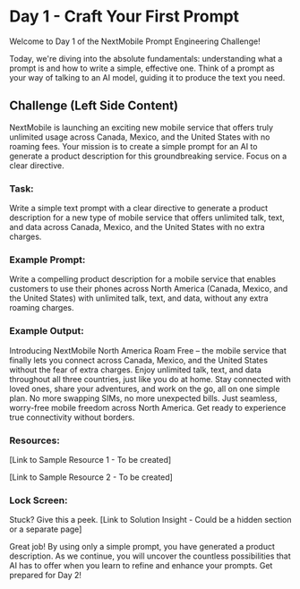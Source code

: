 # Day 1 - Craft Your First Prompt

Welcome to Day 1 of the NextMobile Prompt Engineering Challenge!

Today, we're diving into the absolute fundamentals: understanding what a prompt is and how to write a simple, effective one. Think of a prompt as your way of talking to an AI model, guiding it to produce the text you need.

## Challenge (Left Side Content)
NextMobile is launching an exciting new mobile service that offers truly unlimited usage across Canada, Mexico, and the United States with no roaming fees. Your mission is to create a simple prompt for an AI to generate a product description for this groundbreaking service. Focus on a clear directive.

### Task:

Write a simple text prompt with a clear directive to generate a product description for a new type of mobile service that offers unlimited talk, text, and data across Canada, Mexico, and the United States with no extra charges.

### Example Prompt:

Write a compelling product description for a mobile service that enables customers to use their phones across North America (Canada, Mexico, and the United States) with unlimited talk, text, and data, without any extra roaming charges.

### Example Output:

Introducing NextMobile North America Roam Free – the mobile service that finally lets you connect across Canada, Mexico, and the United States without the fear of extra charges. Enjoy unlimited talk, text, and data throughout all three countries, just like you do at home. Stay connected with loved ones, share your adventures, and work on the go, all on one simple plan. No more swapping SIMs, no more unexpected bills. Just seamless, worry-free mobile freedom across North America. Get ready to experience true connectivity without borders.

### Resources:

[Link to Sample Resource 1 - To be created]

[Link to Sample Resource 2 - To be created]

### Lock Screen:

Stuck? Give this a peek. [Link to Solution Insight - Could be a hidden section or a separate page]

Great job! By using only a simple prompt, you have generated a product description. As we continue, you will uncover the countless possibilities that AI has to offer when you learn to refine and enhance your prompts. Get prepared for Day 2! 